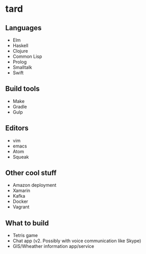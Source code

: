 tard
===

## Languages
* Elm
* Haskell
* Clojure
* Common Lisp
* Prolog
* Smalltalk
* Swift

## Build tools
* Make
* Gradle
* Gulp

## Editors
* vim
* emacs 
* Atom
* Squeak 

## Other cool stuff
* Amazon deployment 
* Xamarin
* Kafka
* Docker
* Vagrant

## What to build
* Tetris game
* Chat app (v2. Possibly with voice communication like Skype)
* GIS/Wheather information app/service
